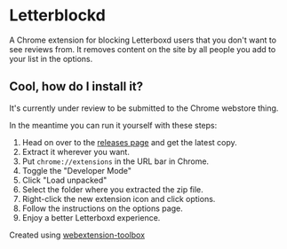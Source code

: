 # Letterblockd

A Chrome extension for blocking Letterboxd users that you don't want to see reviews from. It removes content on the site by all people you add to your list in the options.

## Cool, how do I install it?
It's currently under review to be submitted to the Chrome webstore thing.

In the meantime you can run it yourself with these steps:

1.  Head on over to the [releases page](https://github.com/philedius/letterblockd/releases) and get the latest copy.
2. Extract it wherever you want.
2. Put `chrome://extensions` in the URL bar in Chrome.
3. Toggle the "Developer Mode"
4. Click "Load unpacked"
5. Select the folder where you extracted the zip file.
7. Right-click the new extension icon and click options.
8. Follow the instructions on the options page.
9. Enjoy a better Letterboxd experience.



Created using [webextension-toolbox](https://github.com/HaNdTriX/webextension-toolbox)
